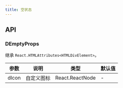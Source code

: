 ```yaml
---
title: 空状态
---
```


## API

### DEmptyProps

继承 `React.HTMLAttributes<HTMLDivElement>`。

<!-- prettier-ignore-start -->
| 参数 | 说明 | 类型 | 默认值 | 
| --- | --- | --- | --- | 
| dIcon | 自定义图标 | React.ReactNode | - |
<!-- prettier-ignore-end -->
